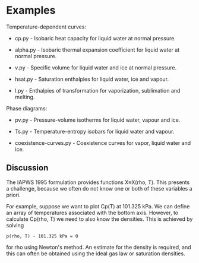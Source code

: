 
Examples
========

Temperature-dependent curves:

  * cp.py - Isobaric heat capacity for liquid water at normal
    pressure.

  * alpha.py - Isobaric thermal expansion coefficient for 
    liquid water at normal pressure.

  * v.py - Specific volume for liquid water and ice at 
    normal pressure.

  * hsat.py - Saturation enthalpies for liquid water, ice
    and vapour.

  * l.py - Enthalpies of transformation for vaporization,
    sublimation and melting.

Phase diagrams:

  * pv.py - Pressure-volume isotherms for liquid water, vapour and
    ice.

  * Ts.py - Temperature-entropy isobars for liquid water and vapour.

  * coexistence-curves.py - Coexistence curves for vapor, liquid
    water and ice.


Discussion
----------

The IAPWS 1995 formulation provides functions X≡X(rho, T).  This presents a challenge, because we often do not know one or both of these variables a priori.

For example, suppose we want to plot Cp(T) at 101.325 kPa.  We can define an array of temperatures associated with the bottom axis.  However, to calculate Cp(rho, T) we need to also know the densities.  This is achieved by solving 

    p(rho, T) - 101.325 kPa = 0

for rho using Newton's method.  An estimate for the density is required, and this can often be obtained using the ideal gas law or saturation densities.
